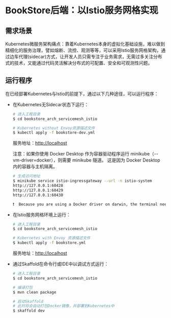 # BookStore后端：以Istio服务网格实现

## 需求场景

Kubernetes微服务架构痛点：靠着Kubernetes本身的虚拟化基础设施，难以做到精细化的服务治理，譬如熔断、流控、观测等等，可以采用Istio服务网格架构，通过边车代理(sidecar)方式，让开发人员只需专注于业务需求，无需过多关注分布式的技术，又能通过代码灵活解决分布式的可配置、安全和可观测性问题。

## 运行程序

在已经部署Kubernetes与Istio的前提下，通过以下几种途径，可以运行程序：

- 在Kubernetes无Sidecar状态下运行：

  ```bash
  # 进入工程目录
  $ cd bookstore_arch_servicemesh_istio
  
  # Kubernetes without Envoy资源描述文件
  $ kubectl apply -f bookstore-dev.yml
  ```

  服务地址：[http://localhost](http://localhost)

  注意：如果你使用 Docker Desktop 作为容器驱动程序运行 minikube（--vm-driver=docker），则需要 minikube 隧道。 这是因为 Docker Desktop 内的容器与主机隔离。
  ```bash
  # 生成访问地址
  $ minikube service istio-ingressgateway --url -n istio-system
  http://127.0.0.1:60428
  http://127.0.0.1:60429
  http://127.0.0.1:60430

  ❗  Because you are using a Docker driver on darwin, the terminal needs to be open to run it.
  ```
  
- 在Istio服务网格环境上运行：

  ```bash
  # 进入工程目录
  $ cd bookstore_arch_servicemesh_istio
  
  # Kubernetes with Envoy 资源描述文件
  $ kubectl apply -f bookstore.yml
  ```

  服务地址：[http://localhost](http://localhost)

- 通过Skaffold在命令行或IDE中以调试方式运行：

  ``` bash
  # 进入工程目录
  $ cd bookstore_arch_servicemesh_istio
  
  # 编译打包
  $ mvn clean package
  
  # 启动Skaffold
  # 此时将会自动打包Docker镜像，并部署到Kubernetes中
  $ skaffold dev
  ```
